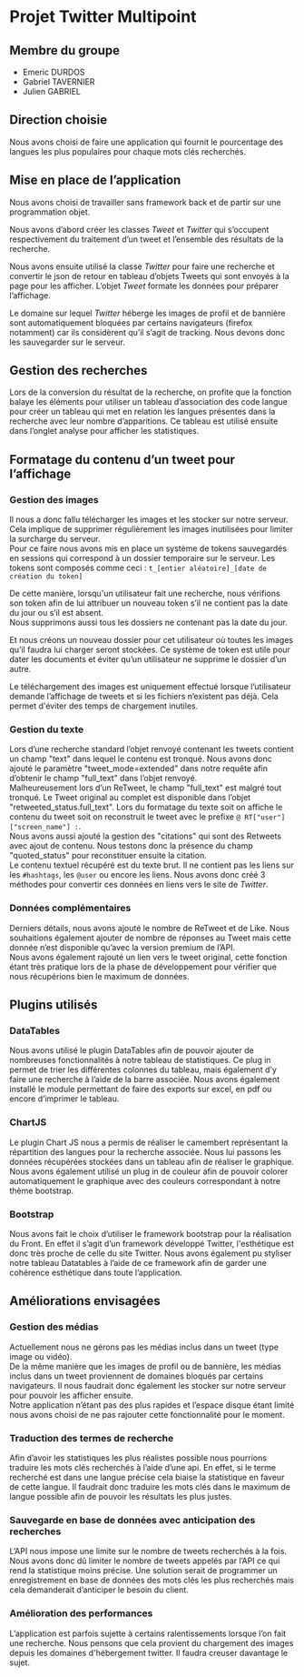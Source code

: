 # Projet Twitter Multipoint

## Membre du groupe
- Emeric DURDOS
- Gabriel TAVERNIER
- Julien GABRIEL

## Direction choisie
Nous avons choisi de faire une application qui fournit le pourcentage des langues les plus populaires pour chaque mots clés recherchés.

## Mise en place de l’application
Nous avons choisi de travailler sans framework back et de partir sur une programmation objet.

Nous avons d’abord créer les classes _Tweet_ et _Twitter_ qui s’occupent respectivement du traitement d’un tweet et l’ensemble des résultats de la recherche.

Nous avons ensuite utilisé la classe _Twitter_ pour faire une recherche et convertir le json de retour en tableau d’objets Tweets qui sont envoyés à la page pour les afficher.
L’objet _Tweet_ formate les données pour préparer l’affichage.

Le domaine sur lequel _Twitter_ héberge les images de profil et de bannière sont automatiquement bloquées par certains navigateurs (firefox notamment) car ils considèrent qu’il s’agit de tracking. Nous devons donc les sauvegarder sur le serveur.

## Gestion des recherches
Lors de la conversion du résultat de la recherche, on profite que la fonction balaye les éléments pour utiliser un tableau d’association des code langue pour créer un tableau qui met en relation les langues présentes dans la recherche avec leur nombre d’apparitions. Ce tableau est utilisé ensuite dans l’onglet analyse pour afficher les statistiques.

## Formatage du contenu d’un tweet pour l’affichage
### Gestion des images
Il nous a donc fallu télécharger les images et les stocker sur notre serveur. Cela implique de supprimer régulièrement les images inutilisées pour limiter la surcharge du serveur.  
Pour ce faire nous avons mis en place un système de tokens sauvegardés en sessions qui correspond à un dossier temporaire sur le serveur.
Les tokens sont composés comme ceci : `t_[entier aléatoire]_[date de création du token]`

De cette manière, lorsqu'un utilisateur fait une recherche, nous vérifions son token afin de lui attribuer un nouveau token s’il ne contient pas la date du jour ou s’il est absent.  
Nous supprimons aussi tous les dossiers ne contenant pas la date du jour.

Et nous créons un nouveau dossier pour cet utilisateur où toutes les images qu’il faudra lui charger seront stockées. Ce système de token est utile pour dater les documents et éviter qu’un utilisateur ne supprime le dossier d’un autre.

Le téléchargement des images est uniquement effectué lorsque l’utilisateur demande l’affichage de tweets et si les fichiers n’existent pas déjà. Cela permet d'éviter des temps de chargement inutiles.

### Gestion du texte
Lors d’une recherche standard l’objet renvoyé contenant les tweets contient un champ "text" dans lequel le contenu est tronqué. Nous avons donc ajouté le paramètre "tweet_mode=extended" dans notre requête afin d’obtenir le champ "full_text" dans l’objet renvoyé.  
Malheureusement lors d’un ReTweet, le champ "full_text" est malgré tout tronqué. Le Tweet original au complet est disponible dans l’objet "retweeted_status.full_text". Lors du formatage du texte soit on affiche le contenu du tweet soit on reconstruit le tweet avec le prefixe `@ RT["user"]["screen_name"] :`.  
Nous avons aussi ajouté la gestion des "citations" qui sont des Retweets avec ajout de contenu. Nous testons donc la présence du champ "quoted_status" pour reconstituer ensuite la citation.  
Le contenu textuel récupéré est du texte brut. Il ne contient pas les liens sur les `#hashtags`, les `@user` ou encore les liens. Nous avons donc créé 3 méthodes pour convertir ces données en liens vers le site de _Twitter_.

### Données complémentaires
Derniers détails, nous avons ajouté le nombre de ReTweet et de Like. Nous souhaitions également ajouter de nombre de réponses au Tweet mais cette donnée n’est disponible qu’avec la version premium de l’API.  
Nous avons également rajouté un lien vers le tweet original, cette fonction étant très pratique lors de la phase de développement pour vérifier que nous récupérions bien le maximum de données.

## Plugins utilisés
### DataTables
Nous avons utilisé le plugin DataTables afin de pouvoir ajouter de nombreuses fonctionnalités à notre tableau de statistiques. Ce plug in permet de trier les différentes colonnes du tableau, mais également d’y faire une recherche à l’aide de la barre associée. Nous avons également installé le module permettant de faire des exports sur excel, en pdf ou encore d’imprimer le tableau. 

### ChartJS
Le plugin Chart JS nous a permis de réaliser le camembert représentant la répartition des langues pour la recherche associée. Nous lui passons les données récupérées stockées dans un tableau afin de réaliser le graphique. Nous avons également utilisé un plug in de couleur afin de pouvoir colorer automatiquement le graphique avec des couleurs correspondant à notre thème bootstrap.

### Bootstrap
Nous avons fait le choix d’utiliser le framework bootstrap pour la réalisation du Front. En effet il s’agit d’un framework développé Twitter, l'esthétique est donc très proche de celle du site Twitter. Nous avons également pu styliser notre tableau Datatables à l’aide de ce framework afin de garder une cohérence esthétique dans toute l’application.

## Améliorations envisagées
### Gestion des médias
Actuellement nous ne gérons pas les médias inclus dans un tweet (type image ou vidéo).  
De la même manière que les images de profil ou de bannière, les médias inclus dans un tweet proviennent de domaines bloqués par certains navigateurs. Il nous faudrait donc également les stocker sur notre serveur pour pouvoir les afficher ensuite.  
Notre application n’étant pas des plus rapides et l’espace disque étant limité nous avons choisi de ne pas rajouter cette fonctionnalité pour le moment. 

### Traduction des termes de recherche
Afin d’avoir les statistiques les plus réalistes possible nous pourrions traduire les mots clés recherchés à l’aide d’une api. En effet, si le terme recherché est dans une langue précise cela biaise la statistique en faveur de cette langue. Il faudrait donc traduire les mots clés dans le maximum de langue possible afin de pouvoir les résultats les plus justes.

### Sauvegarde en base de données avec anticipation des recherches
L’API nous impose une limite sur le nombre de tweets recherchés à la fois. Nous avons donc dû limiter le nombre de tweets appelés par l’API ce qui rend la statistique moins précise. Une solution serait de programmer un enregistrement en base de données des mots clés les plus recherchés mais cela demanderait d’anticiper le besoin du client.

### Amélioration des performances
L’application est parfois sujette à certains ralentissements lorsque l’on fait une recherche. Nous pensons que cela provient du chargement des images depuis les domaines d'hébergement twitter. Il faudra creuser davantage le sujet.







